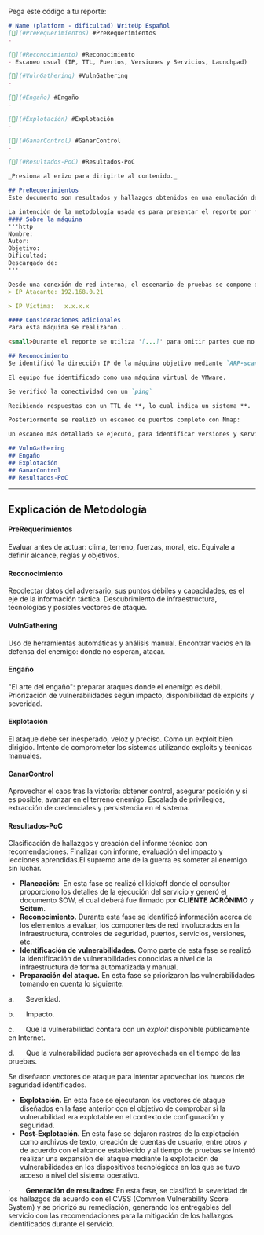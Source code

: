 Pega este código a tu reporte:
``` markdown
# Name (platform - dificultad) WriteUp Español
[🦔](#PreRequerimientos) #PreRequerimientos
- 

[🦔](#Reconocimiento) #Reconocimiento
- Escaneo usual (IP, TTL, Puertos, Versiones y Servicios, Launchpad)

[🦔](#VulnGathering) #VulnGathering
- 

[🦔](#Engaño) #Engaño
- 

[🦔](#Explotación) #Explotación
- 

[🦔](#GanarControl) #GanarControl
- 

[🦔](#Resultados-PoC) #Resultados-PoC

_Presiona al erizo para dirigirte al contenido._

## PreRequerimientos
Este documento son resultados y hallazgos obtenidos en una emulación de escenario de *prueba de penetración* en una modalidad de caja Gris.

La intención de la metodología usada es para presentar el reporte por *escenarios de riesgo*, mientras se obtiene el objetivo de la máquina objetivo. véase [[Metodología]]
#### Sobre la máquina
'''http
Nombre: 
Autor: 
Objetivo: 
Dificultad: 
Descargado de: 
'''

Desde una conexión de red interna, el escenario de pruebas se compone de:
> IP Atacante: 192.168.0.21

> IP Víctima:   x.x.x.x

#### Consideraciones adicionales
Para esta máquina se realizaron...

<small>Durante el reporte se utiliza '[...]' para omitir partes que no serán de interés en el proceso de penetración.</small>

## Reconocimiento
Se identificó la dirección IP de la máquina objetivo mediante `ARP-scan`:

El equipo fue identificado como una máquina virtual de VMware.

Se verificó la conectividad con un `ping`

Recibiendo respuestas con un TTL de **, lo cual indica un sistema **.

Posteriormente se realizó un escaneo de puertos completo con Nmap:

Un escaneo más detallado se ejecutó, para identificar versiones y servicios:

## VulnGathering
## Engaño
## Explotación
## GanarControl
## Resultados-PoC
```

---
## Explicación de Metodología

#### PreRequerimientos
Evaluar antes de actuar: clima, terreno, fuerzas, moral, etc. Equivale a definir alcance, reglas y objetivos.

#### Reconocimiento
Recolectar datos del adversario, sus puntos débiles y capacidades, es el eje de la información táctica.
Descubrimiento de infraestructura, tecnologías y posibles vectores de ataque.

#### VulnGathering
Uso de herramientas automáticas y análisis manual.
Encontrar vacíos en la defensa del enemigo: donde no esperan, atacar.

#### Engaño
"El arte del engaño": preparar ataques donde el enemigo es débil.
Priorización de vulnerabilidades según impacto, disponibilidad de exploits y severidad.

#### Explotación
El ataque debe ser inesperado, veloz y preciso. Como un exploit bien dirigido.
Intento de comprometer los sistemas utilizando exploits y técnicas manuales.

#### GanarControl
Aprovechar el caos tras la victoria: obtener control, asegurar posición y si es posible, avanzar en el terreno enemigo.
Escalada de privilegios, extracción de credenciales y persistencia en el sistema.

#### Resultados-PoC
Clasificación de hallazgos y creación del informe técnico con recomendaciones.
Finalizar con informe, evaluación del impacto y lecciones aprendidas.El supremo arte de la guerra es someter al enemigo sin luchar.



- **Planeación:**  En esta fase se realizó el kickoff donde el consultor proporciono los detalles de la ejecución del servicio y generó el documento SOW, el cual deberá fue firmado por **CLIENTE ACRÓNIMO** y **Scitum**.
- **Reconocimiento.** Durante esta fase se identificó información acerca de los elementos a evaluar, los componentes de red involucrados en la infraestructura, controles de seguridad, puertos, servicios, versiones, etc.
- **Identificación de vulnerabilidades.** Como parte de esta fase se realizó la identificación de vulnerabilidades conocidas a nivel de la infraestructura de forma automatizada y manual.
- **Preparación del ataque.** En esta fase se priorizaron las vulnerabilidades tomando en cuenta lo siguiente:

a.      Severidad.

b.      Impacto.

c.      Que la vulnerabilidad contara con un _exploit_ disponible públicamente en Internet.

d.      Que la vulnerabilidad pudiera ser aprovechada en el tiempo de las pruebas.

Se diseñaron vectores de ataque para intentar aprovechar los huecos de seguridad identificados.

- **Explotación.** En esta fase se ejecutaron los vectores de ataque diseñados en la fase anterior con el objetivo de comprobar si la vulnerabilidad era explotable en el contexto de configuración y seguridad.
- **Post-Explotación.** En esta fase se dejaron rastros de la explotación como archivos de texto, creación de cuentas de usuario, entre otros y de acuerdo con el alcance establecido y al tiempo de pruebas se intentó realizar una expansión del ataque mediante la explotación de vulnerabilidades en los dispositivos tecnológicos en los que se tuvo acceso a nivel del sistema operativo.

·        **Generación de resultados:** En esta fase, se clasificó la severidad de los hallazgos de acuerdo con el CVSS (Common Vulnerability Score System) y se priorizó su remediación, generando los entregables del servicio con las recomendaciones para la mitigación de los hallazgos identificados durante el servicio.